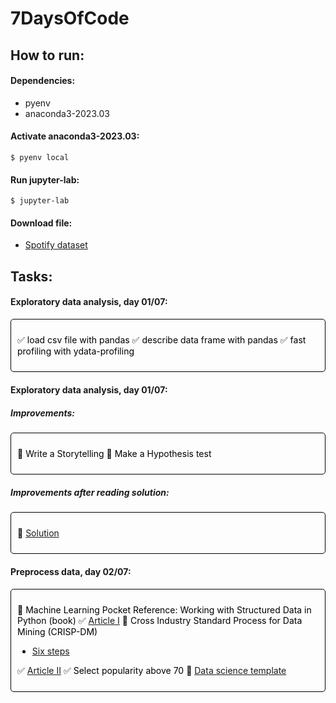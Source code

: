 <style>
.info-msg,
.success-msg,
.warning-msg,
.error-msg {
  margin: 5px 0;
  margin-bottom: 20px;
  padding: 10px;
  border-radius: 5px 5px 5px 5px;
  border: 2px solid transparent;
  border-color: transparent;
}
.info-msg {
  color: #000000;
  border: 1px solid black
}
.success-msg {
  color: #270;
  background-color: #DFF2BF;
}
.warning-msg {
  color: #9F6000;
  background-color: #FEEFB3;
}
.error-msg {
  color: #D8000C;
  background-color: #FFBABA;
}
</style>

# 7DaysOfCode

## How to run:

#### Dependencies:

- pyenv
- anaconda3-2023.03

#### Activate anaconda3-2023.03:

```shell
$ pyenv local
```

#### Run jupyter-lab:

```shell
$ jupyter-lab
```
#### Download file:

- [Spotify dataset](https://www.kaggle.com/datasets/maharshipandya/-spotify-tracks-dataset/download?datasetVersionNumber=1)

## Tasks:

#### Exploratory data analysis, day 01/07:

<div class="info-msg">

 :white_check_mark: load csv file with pandas
 :white_check_mark: describe data frame with pandas
 :white_check_mark: fast profiling with ydata-profiling
</div>

#### Exploratory data analysis, day 01/07:

##### Improvements:

<div class="info-msg">

 :black_square_button: Write a Storytelling
 :black_square_button: Make a Hypothesis test
</div>

##### Improvements after reading solution:

<div class="info-msg">

 :black_square_button: [Solution](https://github.com/letpires/7DaysOfCodeSpotifyML/tree/main/DIA%2001%20-%20Coleta%20de%20dados%20e%20An%C3%A1lise%20Explorat%C3%B3ria)
</div>


#### Preprocess data, day 02/07:

<div class="info-msg">

 :black_square_button: Machine Learning Pocket Reference: Working with Structured Data in Python (book)
 :white_check_mark: [Article I](https://medium.com/data-hackers/pr%C3%A9-processamento-de-dados-com-python-53b95bcf5ff4)
 :black_square_button: Cross Industry Standard Process for Data Mining (CRISP-DM)
 - [Six steps](/docs/crisp-dm.md)

:white_check_mark: [Article II](https://medium.com/leti-pires/predi%C3%A7%C3%A3o-da-necessidade-de-leitos-de-uti-no-hospital-s%C3%ADrio-liban%C3%AAs-811c88062f15)
:white_check_mark: Select popularity above 70
:black_square_button: [Data science template](https://drivendata.github.io/cookiecutter-data-science/)
  
</div>
